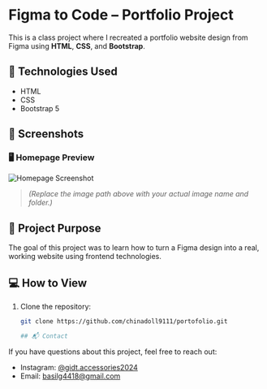 # Figma to Code – Portfolio Project

This is a class project where I recreated a portfolio website design from Figma using **HTML**, **CSS**, and **Bootstrap**.

## 🔧 Technologies Used
- HTML
- CSS
- Bootstrap 5

## 📸 Screenshots

### 🖥️ Homepage Preview
![Homepage Screenshot](images/homepage.png)

> *(Replace the image path above with your actual image name and folder.)*

## 🎯 Project Purpose

The goal of this project was to learn how to turn a Figma design into a real, working website using frontend technologies.

## 💻 How to View

1. Clone the repository:
   ```bash
   git clone https://github.com/chinadoll9111/portofolio.git

   ## 📬 Contact

If you have questions about this project, feel free to reach out:

- Instagram: [@gidt.accessories2024](https://www.instagram.com/gift.accessories2024?igsh=dXBvbThzeXBobTVh)
- Email: basilg4418@gmail.com
